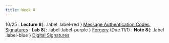 ```yaml
---
title: Week 8
---
```


10/25
: **Lecture 8**{: .label .label-red } [Message Authentication Codes, Signatures](#)
: **Lab 8**{: .label .label-purple } [Forgery](#) (Due 11/1)
: **Note 8**{: .label .label-blue } [Digital Signatures](#)
